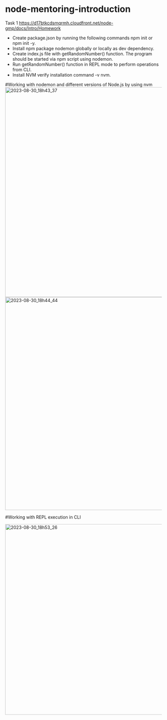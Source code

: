 # node-mentoring-introduction
Task 1
https://d17btkcdsmqrmh.cloudfront.net/node-gmp/docs/Intro/Homework

- Create package.json by running the following commands npm init or npm init -y.
- Install npm package nodemon globally or locally as dev dependency.
- Create index.js file with getRandomNumber() function. The program should be started via npm script using nodemon.
- Run getRandomNumber() function in REPL mode to perform operations from CLI.
- Install NVM verify installation command -v nvm.

#Working with nodemon and different versions of Node.js by using nvm
<img width="675" alt="2023-08-30_18h43_37" src="https://github.com/kandalova/node-mentoring-introduction/assets/26093763/43527d63-fb6f-4970-91fa-2e1b58169cbc">
<img width="685" alt="2023-08-30_18h44_44" src="https://github.com/kandalova/node-mentoring-introduction/assets/26093763/5b46162b-40b8-454a-b038-b2ed0ec7d7a5">

#Working with REPL execution in CLI

<img width="613" alt="2023-08-30_18h53_26" src="https://github.com/kandalova/node-mentoring-introduction/assets/26093763/037ca693-b819-4dd6-af71-79101397b427">
